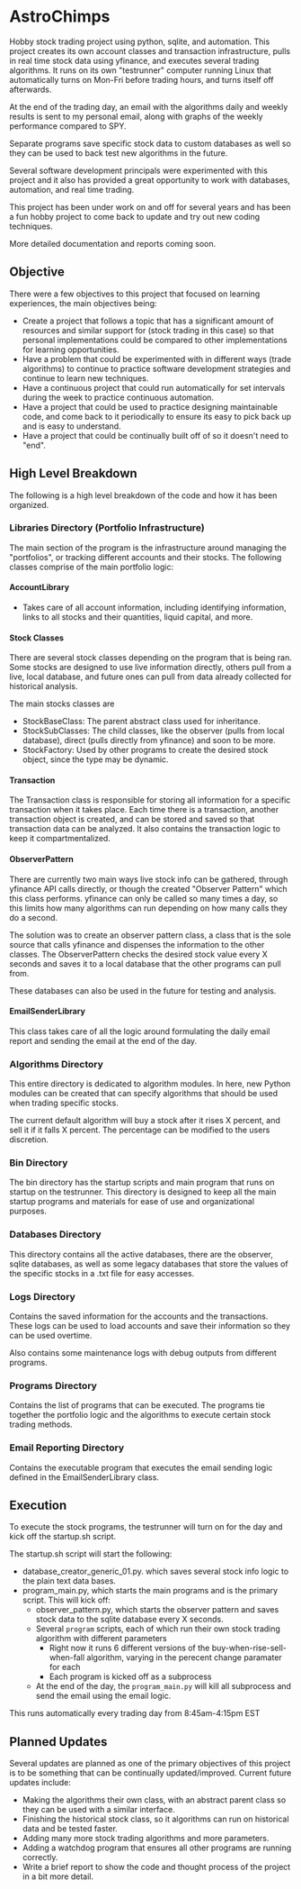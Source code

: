 # AstroChimps
Hobby stock trading project using python, sqlite, and automation. This project creates its own account classes and transaction infrastructure, pulls in real time stock data using yfinance, and executes several trading algorithms. It runs on its own "testrunner" computer running Linux that automatically turns on Mon-Fri before trading hours, and turns itself off afterwards.

At the end of the trading day, an email with the algorithms daily and weekly results is sent to my personal email, along with graphs of the weekly performance compared to SPY.

Separate programs save specific stock data to custom databases as well so they can be used to back test new algorithms in the future.

Several software development principals were experimented with this project and it also has provided a great opportunity to work with databases, automation, and real time trading.

This project has been under work on and off for several years and has been a fun hobby project to come back to update and try out new coding techniques.

More detailed documentation and reports coming soon.

## Objective
There were a few objectives to this project that focused on learning experiences, the main objectives being:
- Create a project that follows a topic that has a significant amount of resources and similar support for (stock trading in this case) so that personal implementations could be compared to other implementations for learning opportunities.
- Have a problem that could be experimented with in different ways (trade algorithms) to continue to practice software development strategies and continue to learn new techniques. 
- Have a continuous project that could run automatically for set intervals during the week to practice continuous automation.
- Have a project that could be used to practice designing maintainable code, and come back to it periodically to ensure its easy to pick back up and is easy to understand.
- Have a project that could be continually built off of so it doesn't need to "end".


## High Level Breakdown
The following is a high level breakdown of the code and how it has been organized.

### Libraries Directory (Portfolio Infrastructure)
The main section of the program is the infrastructure around managing the "portfolios", or tracking different accounts and their stocks. The following classes comprise of the main portfolio logic:

#### AccountLibrary
- Takes care of all account information, including identifying information, links to all stocks and their quantities, liquid capital, and more.

#### Stock Classes
There are several stock classes depending on the program that is being ran. Some stocks are designed to use live information directly, others pull from a live, local database, and future ones can pull from data already collected for historical analysis.

The main stocks classes are
- StockBaseClass: The parent abstract class used for inheritance.
- StockSubClasses: The child classes, like the observer (pulls from local database), direct (pulls directly from yfinance) and soon to be more.
- StockFactory: Used by other programs to create the desired stock object, since the type may be dynamic.

#### Transaction
The Transaction class is responsible for storing all information for a specific transaction when it takes place. Each time there is a transaction, another transaction object is created, and can be stored and saved so that transaction data can be analyzed. It also contains the transaction logic to keep it compartmentalized.

#### ObserverPattern
There are currently two main ways live stock info can be gathered, through yfinance API calls directly, or though the created "Observer Pattern" which this class performs. yfinance can only be called so many times a day, so this limits how many algorithms can run depending on how many calls they do a second.

The solution was to create an observer pattern class, a class that is the sole source that calls yfinance and dispenses the information to the other classes. The ObserverPattern checks the desired stock value every X seconds and saves it to a local database that the other programs can pull from.

These databases can also be used in the future for testing and analysis.

#### EmailSenderLibrary
This class takes care of all the logic around formulating the daily email report and sending the email at the end of the day.

### Algorithms Directory
This entire directory is dedicated to algorithm modules. In here, new Python modules can be created that can specify algorithms that should be used when trading specific stocks. 

The current default algorithm will buy a stock after it rises X percent, and sell it if it falls X percent. The percentage can be modified to the users discretion.

### Bin Directory
The bin directory has the startup scripts and main program that runs on startup on the testrunner. This directory is designed to keep all the main startup programs and materials for ease of use and organizational purposes.  

### Databases Directory
This directory contains all the active databases, there are the observer, sqlite databases, as well as some legacy databases that store the values of the specific stocks in a .txt file for easy accesses.

### Logs Directory
Contains the saved information for the accounts and the transactions. These logs can be used to load accounts and save their information so they can be used overtime.

Also contains some maintenance logs with debug outputs from different programs.

### Programs Directory
Contains the list of programs that can be executed. The programs tie together the portfolio logic and the algorithms to execute certain stock trading methods.

### Email Reporting Directory
Contains the executable program that executes the email sending logic defined in the EmailSenderLibrary class.

## Execution
To execute the stock programs, the testrunner will turn on for the day and kick off the startup.sh script.

The startup.sh script will start the following:
- database_creator_generic_01.py. which saves several stock info logic to the plain text data bases.
- program_main.py, which starts the main programs and is the primary script. This will kick off:
     - observer_pattern.py, which starts the observer pattern and saves stock data to the sqlite database every X seconds.
     - Several `program` scripts, each of which run their own stock trading algorithm with different parameters
       - Right now it runs 6 different versions of the buy-when-rise-sell-when-fall algorithm, varying in the perecent change paramater for each
       - Each program is kicked off as a subprocess
     -  At the end of the day, the `program_main.py` will kill all subprocess and send the email using the email logic.

This runs automatically every trading day from 8:45am-4:15pm EST

## Planned Updates
Several updates are planned as one of the primary objectives of this project is to be something that can be continually updated/improved. Current future updates include:
- Making the algorithms their own class, with an abstract parent class so they can be used with a similar interface.
- Finishing the historical stock class, so it algorithms can run on historical data and be tested faster.
- Adding many more stock trading algorithms and more parameters.
- Adding a watchdog program that ensures all other programs are running correctly.
- Write a brief report to show the code and thought process of the project in a bit more detail.

